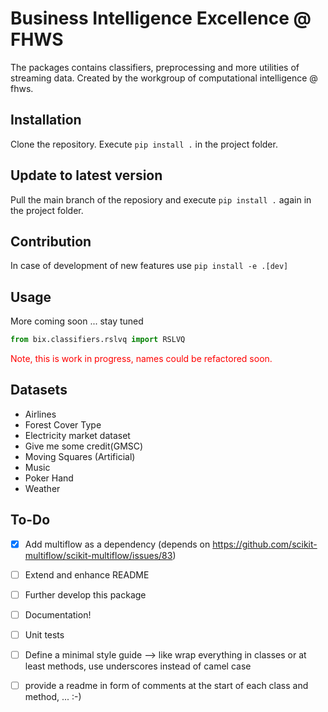 ﻿# Business Intelligence Excellence @ FHWS 
The packages contains classifiers, preprocessing and more utilities of streaming data.
Created by the workgroup of computational intelligence @ fhws.

## Installation
Clone the repository. Execute ``pip install .`` in the project folder.

## Update to latest version
Pull the main branch of the reposiory and execute ``pip install .`` again in the project folder.

## Contribution 
In case of development of new features use ``pip install -e .[dev]`` 

## Usage
More coming soon ... stay tuned

```python
from bix.classifiers.rslvq import RSLVQ
```

<p style="color:#FF0000";>Note, this is work in progress, names could be refactored soon.</p>

## Datasets 
- Airlines 
- Forest Cover Type
- Electricity market dataset
- Give me some credit(GMSC)
- Moving Squares (Artificial)
- Music
- Poker Hand
- Weather

## To-Do
- [x] Add multiflow as a dependency (depends on https://github.com/scikit-multiflow/scikit-multiflow/issues/83)
- [ ] Extend and enhance README
- [ ] Further develop this package
- [ ] Documentation!
- [ ] Unit tests
- [ ] Define a minimal style guide --> like wrap everything in classes or at least methods, 
use underscores instead of camel case
- [ ] provide a readme in form of comments at the start of each class and method, ... :-)

